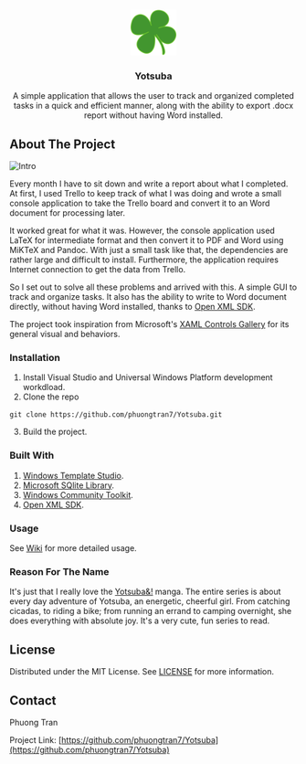<br />
<p align="center">
    <img src="Yotsuba/Assets/StoreLogo.scale-400.png" alt="Logo" width="80" height="80">
  </a>

  <h3 align="center">Yotsuba</h3>

  <p align="center">
  		A simple application that allows the user to track and organized completed tasks in a quick and efficient manner, along with the ability to export .docx report without having Word installed.
  </p>
</p>

## About The Project

![Intro](Documents/Assets/Introduction.gif)

Every month I have to sit down and write a report about what I completed. At first, I used Trello to keep track of what I was doing and wrote a small console application to take the Trello board and convert it to an Word document for processing later.

It worked great for what it was. However, the console application used LaTeX for intermediate format and then convert it to PDF and Word using MiKTeX and Pandoc. With just a small task like that, the dependencies are rather large and difficult to install. Furthermore, the application requires Internet connection to get the data from Trello.

So I set out to solve all these problems and arrived with this. A simple GUI to track and organize tasks. It also has the ability to write to Word document directly, without having Word installed, thanks to [Open XML SDK](https://github.com/OfficeDev/Open-XML-SDK).

The project took inspiration from Microsoft's [XAML Controls Gallery](https://github.com/microsoft/Xaml-Controls-Gallery) for its general visual and behaviors.

### Installation

1. Install Visual Studio and Universal Windows Platform development workdload.
2. Clone the repo
```
git clone https://github.com/phuongtran7/Yotsuba.git
```
3. Build the project.

### Built With

1. [Windows Template Studio](https://github.com/microsoft/WindowsTemplateStudio).
2. [Microsoft SQlite Library](https://docs.microsoft.com/en-us/windows/uwp/data-access/sqlite-databases).
3. [Windows Community Toolkit](https://github.com/windows-toolkit/WindowsCommunityToolkit).
4. [Open XML SDK](https://github.com/OfficeDev/Open-XML-SDK).

### Usage

See [Wiki](https://github.com/phuongtran7/Yotsuba/wiki) for more detailed usage.

### Reason For The Name

It's just that I really love the [Yotsuba&!](https://en.wikipedia.org/wiki/Yotsuba%26!) manga. The entire series is about every day adventure of Yotsuba, an energetic, cheerful girl. From catching cicadas, to riding a bike; from running an errand to camping overnight, she does everything with absolute joy. It's a very cute, fun series to read.

## License

Distributed under the MIT License. See [LICENSE](https://github.com/phuongtran7/Yotsuba/blob/master/LICENSE) for more information.

## Contact

Phuong Tran

Project Link: [https://github.com/phuongtran7/Yotsuba](https://github.com/phuongtran7/Yotsuba)
